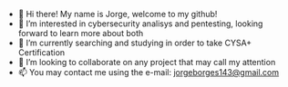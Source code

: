 - 👋 Hi there! My name is Jorge, welcome to my github!
- 👀 I’m interested in cybersecurity analisys and pentesting, looking forward to learn more about both
- 🌱 I’m currently searching and studying in order to take CYSA+ Certification
- 💞️ I’m looking to collaborate on any project that may call my attention
- 📫 You may contact me using the e-mail: jorgeborges143@gmail.com

<!---
jorgeborges143/jorgeborges143 is a ✨ special ✨ repository because its `README.md` (this file) appears on your GitHub profile.
You can click the Preview link to take a look at your changes.
--->
